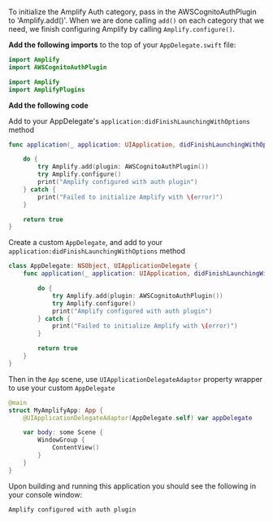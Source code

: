 To initialize the Amplify Auth category, pass in the AWSCognitoAuthPlugin to 'Amplify.add()'.  When we are done calling `add()` on each category that we need, we finish configuring Amplify by calling `Amplify.configure()`.

**Add the following imports** to the top of your `AppDelegate.swift` file:

<amplify-block-switcher>

<amplify-block name="Swift Package Manager">

```swift
import Amplify
import AWSCognitoAuthPlugin
```

</amplify-block>

<amplify-block name="CocoaPods">

```swift
import Amplify
import AmplifyPlugins
```

</amplify-block>

</amplify-block-switcher>


**Add the following code** 

<amplify-block-switcher>

<amplify-block name="UIKit AppDelegate">

Add to your AppDelegate's `application:didFinishLaunchingWithOptions` method

```swift
func application(_ application: UIApplication, didFinishLaunchingWithOptions launchOptions: [UIApplication.LaunchOptionsKey: Any]?) -> Bool {

    do {
        try Amplify.add(plugin: AWSCognitoAuthPlugin())
        try Amplify.configure()
        print("Amplify configured with auth plugin")
    } catch {
        print("Failed to initialize Amplify with \(error)")
    }

    return true
}
```

</amplify-block>

<amplify-block name="SwiftUI App">

Create a custom `AppDelegate`, and add to your `application:didFinishLaunchingWithOptions` method
```swift
class AppDelegate: NSObject, UIApplicationDelegate {
    func application(_ application: UIApplication, didFinishLaunchingWithOptions launchOptions: [UIApplication.LaunchOptionsKey: Any]?) -> Bool {

        do {
            try Amplify.add(plugin: AWSCognitoAuthPlugin())
            try Amplify.configure()
            print("Amplify configured with auth plugin")
        } catch {
            print("Failed to initialize Amplify with \(error)")
        }

        return true
    }
}
```

Then in the `App` scene, use `UIApplicationDelegateAdaptor` property wrapper to use your custom `AppDelegate`
```swift
@main
struct MyAmplifyApp: App {
    @UIApplicationDelegateAdaptor(AppDelegate.self) var appDelegate

    var body: some Scene {
        WindowGroup {
            ContentView()
        }
    }
}
```

</amplify-block>

</amplify-block-switcher>

Upon building and running this application you should see the following in your console window:

```bash
Amplify configured with auth plugin
```